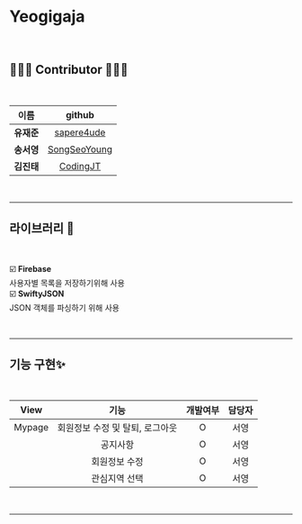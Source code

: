 # Yeogigaja

<br>


## **👩🏻‍💻 Contributor 🧑🏻‍💻**
<br>

| 이름 | github |
|:---:|:---:|
| **유재준** | [sapere4ude](https://github.com/sapere4ude) |
| **송서영** | [SongSeoYoung](https://github.com/SongSeoYoung) |
| **김진태** | [CodingJT](https://github.com/CodingJT)
<br>

---

## **라이브러리** 📑
<br>

☑️ **Firebase**<br>
  사용자별 목록을 저장하기위해 사용<br>
☑️ **SwiftyJSON**<br>
  JSON 객체를 파싱하기 위해 사용<br>

<br>

---

## **기능 구현✨**
<br>

| View | 기능 | 개발여부 | 담당자 |  
|:----:|:---------------------:|:---:|:------:|
|Mypage| 회원정보 수정 및 탈퇴, 로그아웃 | O | 서영|
||공지사항 | O | 서영 |
||회원정보 수정 | O | 서영 |
||관심지역 선택 | O | 서영|

<br>

---

## 

